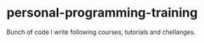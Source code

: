 # personal-programming-training
Bunch of code I write following courses, tutorials and chellanges. 
